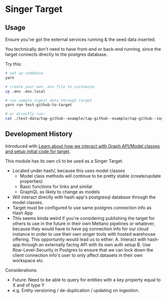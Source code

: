 # Singer Target

## Usage

Ensure you've got the external services running & the seed data inserted.

You technically don't need to have front-end or back-end running, since the target
connects directly to the postgres database.

Try this:

```sh
# set up codebase
yarn

# create your own .env file to customize
cp .env .env.local

# run sample ingest data through target
yarn run test-github-to-target

# or directly run:
cat ./test-data/tap-github--example/tap-github--example/tap-github--ingest--bonsai.jsonl | node ./bin/singer-target.js
```

## Development History

Introduced with [Learn about how we interact with Graph API/Model classes and setup initial code for target](https://app.asana.com/0/1201959586244671/1202005421447204/f).

This module has its own cli to be used as a Singer Target.

- Located under hash/, because this uses model classes
  - Model class methods will continue to be pretty stable (create/update properties)
  - Basic functions for links and similar
  - GraphQL as likely to change as models
- Will interact directly with hash-app's postgresql database through the model classes.
- Target must be configured to use same postgres connection info as Hash App
- This seems kinda weird if you're considering publishing the target for others to
  use in the future in their own Meltano pipelines or whatever, because they would have
  to have pg connection info for our cloud instance in order to use their own singer
  tools with hosted warehouse offering. This opportunity would lead us to either:
  A. Interact with hash-app through an externally facing API with its own auth setup
  B. Use Row-Level-Security in Postgres to ensure that we can lock down the client
  connection info's user to only affect datasets in their own workspace etc.

Considerations:

- Future: Need to be able to query for entities with a key property equal to X and of
  type Y
- e.g. Entity versioning / de-duplication / updating on ingestion.
